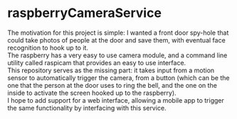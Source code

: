 # raspberryCameraService
The motivation for this project is simple: I wanted a front door spy-hole that could take photos of people at the door and save them, with eventual face recognition to hook up to it.  
The raspberry has a very easy to use camera module, and a command line utility called raspicam that provides an easy to use interface.  
This repository serves as the missing part: it takes input from a motion sensor to automatically trigger the camera, from a button (which can be the one that the person at the door uses to ring the bell, and the one on the inside to activate the screen hooked up to the raspberry).  
I hope to add support for a web interface, allowing a mobile app to trigger the same functionality by interfacing with this service.
